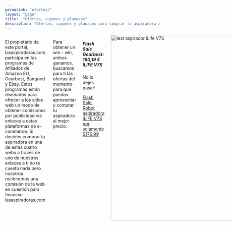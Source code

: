 ```yaml
---
permalink: "ofertas/"
layout: "page"
title:  "Ofertas, cupones y planazos"
description: "Ofertas, cupones y planazos para comprar tu aspiradora al mejor precio"
---
```

<main>
  <body>
    <div class="row intro">
      <div class="small-12 columns">
      <p class="lead">
        El propietario de este portal, lasaspiradoras.com, participa en los programas de Afiliados de Amazon EU, Gearbest, Bangood y Ebay. Estos programas están diseñados para ofrecer a los sitios web un modo de obtener comisiones por publicidad vía enlaces a estas plataformas de e-commerce. Si decides comprar tu aspiradora en una de estas cuatro webs a través de uno de nuestros enlaces a ti no te cuesta nada pero nosotros recibiremos una comisión de la web en cuestión para financiar lasaspiradoras.com.
      </p>
      <p class="lead">
        Para obtener un win - win, ambos ganamos, buscamos para ti las ofertas del momento para que puedas aprovechar y comprar tu aspiradora al mejor precio.
      </p>
      <div class="callout">
        <h5>Flash Sale Gearbest: 160,19 €  ILIFE V7S</h5>
        <p>No lo dejes pasar!</p>
        <a target="_blank" href="http://www.gearbest.com/robot-vacuum/pp_603425.html?lkid=10884076" title="Gearbest Flash Sale: $176.99  ILIFE V7S Pro Smart Robotic Vacuum Cleaner">Flash Sale: Robot aspiradora ILIFE V7S por solamente $176.99  </a>
      </div>
      <div class="text-center container-article">
        <img src="{{ site.url }}/assets/img/Ilife-v7s/Ilife-v7s-ambiente.jpg" width="600" height="auto" alt="test aspirador iLife V7S">
      </div>
      <div class="text-center container-article">
        <img src="{{ site.url }}/assets/img/xiaomi-mi/ambiente-salon-xiaomi-mi.jpg" width="500" height="auto" alt="Xiaomi mi oferta">
      </div>
      <div class="callout">
        <h5>Flash Sale Ebay: ILIFE V5S 119,99 EUR ¡Cómpralo ya!</h5>
        <a target="_blank" href="https://rover.ebay.com/rover/1/1185-53479-19255-0/1?icep_id=114&ipn=icep&toolid=20004&campid=5338046469&mpre=http%3A%2F%2Fwww.ebay.es%2Fitm%2FILIFE-V5S-Smart-Robot-Aspirador-Limpiador-Vacio-Automatic-Cleaner-Limpieza-Suelo-%2F172540717909%3F_trkparms%3D5079%253A5000010699" title="ILIFE V5S 119,99 EUR">iLife V5S por solo 119,99 EUR</a>
      </div>
      <div class="text-center container-article">
        <img src="{{ site.url }}/assets/img/ilife-v5s/ilife-v5s-ambiente.jpg" width="500" height="auto" alt="ilife v5s oferta">
      </div>
     </div>
